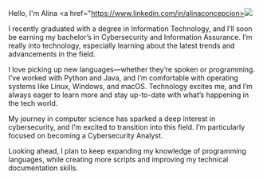 Hello, I'm Alina
<a href="https://www.linkedin.com/in/alinaconcepcion><img src="https://img.shields.io/badge/-LinkedIn-0072b1?&style=for-the-badge&logo=linkedin&logoColor=white" /></a>


I recently graduated with a degree in Information Technology, and I’ll soon be earning my bachelor’s in Cybersecurity and Information Assurance. I’m really into technology, especially learning about the latest trends and advancements in the field.

I love picking up new languages—whether they’re spoken or programming. I’ve worked with Python and Java, and I’m comfortable with operating systems like Linux, Windows, and macOS. Technology excites me, and I’m always eager to learn more and stay up-to-date with what’s happening in the tech world.

My journey in computer science has sparked a deep interest in cybersecurity, and I’m excited to transition into this field. I’m particularly focused on becoming a Cybersecurity Analyst.

Looking ahead, I plan to keep expanding my knowledge of programming languages, while creating more scripts and improving my technical documentation skills.


